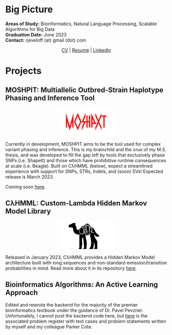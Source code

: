 # Big Picture
**Areas of Study:** Bioinformatics, Natural Language Processing, Scalable Algorithms for Big Data \
**Graduation Date:** June 2023 \
**Contact:** rjeveloff (at) gmail (dot) com

<p align="center">
<a href="resources/CV.pdf">CV</a> | <a href="resources/resume.pdf">Resume</a> | <a href="https://www.linkedin.com/in/rjeveloff/">LinkedIn</a>
</p>

# Projects

## MOSHPIT: Multiallelic Outbred-Strain Haplotype Phasing and Inference Tool

<p align="center">
  <img width="35%" src="resources/mosh.png">
</p>

Currently in development, MOSHPIT aims to be the tool used for complex variant phasing and inference. This is my brainchild and the crux of my M.S. thesis, and was developed to fill the gap left by tools that exclusively phase SNPs (i.e. ShapeIt) and those which have prohibitive runtime consequences at scale (i.e. Beagle). Built on CλHMML (below), expect a streamlined experience with support for SNPs, STRs, Indels, and (soon) SVs! Expected release is March 2023.

Coming soon [here](https://github.com/gymrek-lab/MOSHPIT).

## CλHMML: Custom-Lambda Hidden Markov Model Library

<p align="center">
  <img width="35%" src="resources/cahmml.png">
</p>

Released in January 2023, CλHMML provides a Hidden Markov Model architecture built with long sequences and non-standard emission/transition probabilities in mind. Read more about it in its repository [here](https://github.com/gymrek-lab/CAHMML).

## Bioinformatics Algorithms: An Active Learning Approach

Edited and rewrote the backend for the majority of the premier bioinformatics textbook under the guidance of Dr. Pavel Pevzner. Unfortunately, I cannot post the backend code here, but [here](https://github.com/rjeveloff/BA_problemregister) is the associated problem register with test cases and problem statements written by myself and my colleague Parker Cote.
